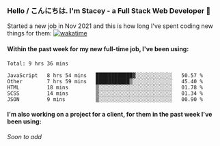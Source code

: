 ### Hello / こんにちは. I'm Stacey - a Full Stack Web Developer 👋

Started a new job in Nov 2021 and this is how long I've spent coding new things for them: [![wakatime](https://wakatime.com/badge/user/86082ce1-bca4-4a02-a7a3-c2242e42ac7a/project/12b01edb-1cc9-44e6-b4ef-181fde524dc6.svg)](https://wakatime.com/badge/user/86082ce1-bca4-4a02-a7a3-c2242e42ac7a/project/12b01edb-1cc9-44e6-b4ef-181fde524dc6)

#### Within the past week for my new full-time job, I've been using:
<!--START_SECTION:waka-->
```text
Total: 9 hrs 36 mins

JavaScript   8 hrs 54 mins   ████████████▓░░░░░░░░░░░░   50.57 % 
Other        7 hrs 59 mins   ███████████▒░░░░░░░░░░░░░   45.40 % 
HTML         18 mins         ▒░░░░░░░░░░░░░░░░░░░░░░░░   01.78 % 
SCSS         14 mins         ▒░░░░░░░░░░░░░░░░░░░░░░░░   01.34 % 
JSON         9 mins          ▒░░░░░░░░░░░░░░░░░░░░░░░░   00.90 % 
```
<!--END_SECTION:waka-->

#### I'm also working on a project for a client, for them in the past week I've been using:
*Soon to add*
